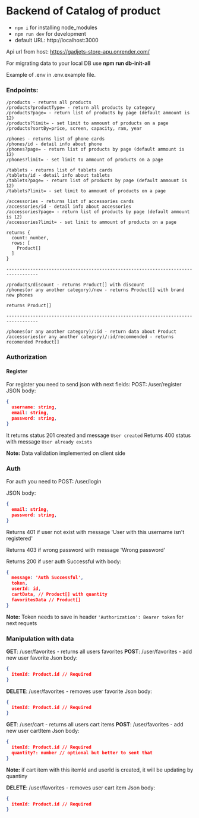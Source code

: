 # Backend of Catalog of product

- `npm i` for installing node_modules
- `npm run dev` for development
- default URL: http://localhost:3000

Api url from host: https://gadjets-store-apu.onrender.com/

For migrating data to your local DB use **npm run db-init-all**

Example of .env in .env.example file.

### Endpoints:
```
/products - returns all products
/products?productType= - return all products by category
/products?page= - return list of products by page (default ammount is 12)
/products?limit= - set limit to ammount of products on a page
/products?sortBy=price, screen, capacity, ram, year

/phones - returns list of phone cards
/phones/id - detail info about phone
/phones?page= - return list of products by page (default ammount is 12)
/phones?limit= - set limit to ammount of products on a page

/tablets - returns list of tablets cards
/tablets/id - detail info about tablets
/tablets?page= - return list of products by page (default ammount is 12)
/tablets?limit= - set limit to ammount of products on a page

/accessories - returns list of accessories cards
/accessories/id - detail info about accessories
/accessories?page= - return list of products by page (default ammount is 12)
/accessories?limit= - set limit to ammount of products on a page

returns {
  count: number,
  rows: [
    Product[]
  ]
}

----------------------------------------------------------------------------------

/products/discount - returns Product[] with discount
/phones(or any another category)/new - returns Product[] with brand new phones

returns Product[]

----------------------------------------------------------------------------------

/phones(or any another category)/:id - return data about Product
/accessories(or any another category)/:id/recommended - returns recomended Product[]
```
### Authorization

#### Register

For register you need to send json with next fields: 
POST: /user/register
JSON body: 

```json
{
  username: string,
  email: string,
  password: string,
}
```

It returns status 201 created and message `User created`
Returns 400 status with message `User already exists`

**Note:** Data validation implemented on client side

### Auth

For auth you need to
POST: /user/login

JSON body: 

```json
{
  email: string,
  password: string,
}
```

Returns 401 if user not exist with message 'User with this username isn\'t registered'

Returns 403 if wrong password with message 'Wrong password'

Returns 200 if user auth Successful with body: 

```json
{
  message: 'Auth Successful',
  token,
  userId: id,
  cartData, // Product[] with quantity
  favoritesData // Product[]
}
```
**Note:** Token needs to save in header `'Authorization': Bearer token` for next requets

### Manipulation with data

**GET**: /user/favorites - returns all users favorites
**POST**: /user/favorites - add new user favorite
Json body:
```json
{
  itemId: Product.id // Required
}
```

**DELETE**: /user/favorites - removes user favorite
Json body:
```json
{
  itemId: Product.id // Required
}
```

**GET**: /user/cart - returns all users cart items
**POST**: /user/favorites - add new user cartItem
Json body:
```json
{
  itemId: Product.id // Required
  quantity?: number // optional but better to sent that
}
```

**Note:** if cart item with this itemId and userId is created, it will be updating by quantiny

**DELETE**: /user/favorites - removes user cart item
Json body:
```json
{
  itemId: Product.id // Required
}
```
